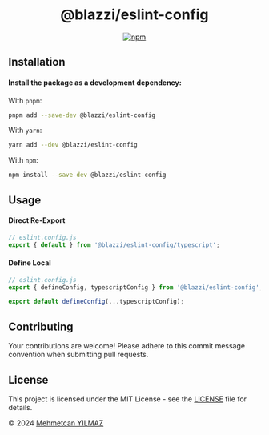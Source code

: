 <div align="center">

# @blazzi/eslint-config

[![npm](https://img.shields.io/npm/v/@blazzi/eslint-config?label=npm&color=EA6A13)](https://npmjs.com/package/@blazzi/eslint-config)

</div>

## Installation

#### Install the package as a development dependency:

With `pnpm`:

```sh
pnpm add --save-dev @blazzi/eslint-config
```

With `yarn`:

```sh
yarn add --dev @blazzi/eslint-config
```

With `npm`:

```sh
npm install --save-dev @blazzi/eslint-config
```

## Usage

#### Direct Re-Export

```typescript
// eslint.config.js
export { default } from '@blazzi/eslint-config/typescript';
```

#### Define Local

```typescript
// eslint.config.js
export { defineConfig, typescriptConfig } from '@blazzi/eslint-config';

export default defineConfig(...typescriptConfig);
```

## Contributing

Your contributions are welcome! Please adhere to this commit message convention when submitting pull requests.

## License

This project is licensed under the MIT License - see the [LICENSE](./LICENSE) file for details.

&copy; 2024 [Mehmetcan YILMAZ](https://github.com/ymehmetcan)
